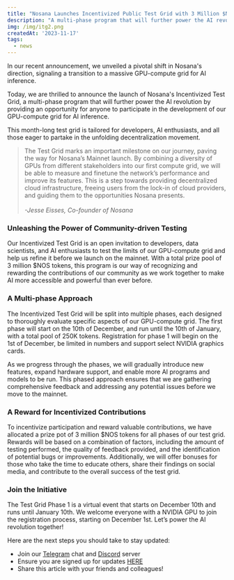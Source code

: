 ```yaml
---
title: "Nosana Launches Incentivized Public Test Grid with 3 Million $NOS"
description: "A multi-phase program that will further power the AI revolution."
img: /img/itg2.png
createdAt: '2023-11-17'
tags:
  - news
---
```

In our recent announcement, we unveiled a pivotal shift in Nosana's direction, signaling a transition to a massive GPU-compute grid for AI inference.

Today, we are thrilled to announce the launch of Nosana's Incentivized Test Grid, a multi-phase program that will further power the AI revolution by providing an opportunity for anyone to participate in the development of our GPU-compute grid for AI inference. 

This month-long test grid is tailored for developers, AI enthusiasts, and all those eager to partake in the unfolding decentralization movement.

> The Test Grid marks an important milestone on our journey, paving the way for Nosana’s Mainnet launch. By combining a diversity of GPUs from different stakeholders into our first compute grid, we will be able to measure and finetune the network’s performance and improve its features. This is a step towards providing decentralized cloud infrastructure, freeing users from the lock-in of cloud providers, and guiding them to the opportunities Nosana presents.<br><br>_-Jesse Eisses, Co-founder of Nosana_

### Unleashing the Power of Community-driven Testing

Our Incentivized Test Grid is an open invitation to developers, data scientists, and AI enthusiasts to test the limits of our GPU-compute grid and help us refine it before we launch on the mainnet. With a total prize pool of 3 million $NOS tokens, this program is our way of recognizing and rewarding the contributions of our community as we work together to make AI more accessible and powerful than ever before.

### A Multi-phase Approach

The Incentivized Test Grid will be split into multiple phases, each designed to thoroughly evaluate specific aspects of our GPU-compute grid. The first phase will start on the 10th of December, and run until the 10th of January, with a total pool of 250K tokens. Registration for phase 1 will begin on the 1st of December, be limited in numbers and support select NVIDIA graphics cards.

As we progress through the phases, we will gradually introduce new features, expand hardware support, and enable more AI programs and models to be run. This phased approach ensures that we are gathering comprehensive feedback and addressing any potential issues before we move to the mainnet.

### A Reward for Incentivized Contributions

To incentivize participation and reward valuable contributions, we have allocated a prize pot of 3 million $NOS tokens for all phases of our test grid. Rewards will be based on a combination of factors, including the amount of testing performed, the quality of feedback provided, and the identification of potential bugs or improvements. Additionally, we will offer bonuses for those who take the time to educate others, share their findings on social media, and contribute to the overall success of the test grid.

### Join the Initiative

The Test Grid Phase 1 is a virtual event that starts on December 10th and runs until January 10th. We welcome everyone with a NVIDIA GPU to join the registration process, starting on December 1st. Let’s power the AI revolution together!

Here are the next steps you should take to stay updated:

* Join our [Telegram](https://t.me/NosanaCompute) chat and [Discord](https://discord.gg/nosana-ai) server
* Ensure you are signed up for updates [HERE](https://forms.gle/2t2eam3f6CTGoosXA)
* Share this article with your friends and colleagues!
